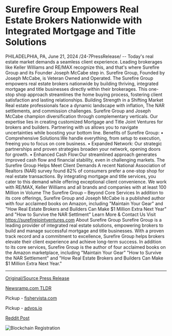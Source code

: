 # Surefire Group Empowers Real Estate Brokers Nationwide with Integrated Mortgage and Title Solutions

PHILADELPHIA, PA, June 21, 2024 /24-7PressRelease/ -- Today's real estate market demands a seamless client experience. Leading brokerages like Keller Williams and RE/MAX recognize this, and that's where Surefire Group and its Founder Joseph McCabe step in.  Surefire Group, Founded by Joseph McCabe, is Veteran Owned and Operated. The Surefire Group empowers real estate brokers nationwide by building thriving, integrated mortgage and title businesses directly within their brokerages. This one-stop shop approach streamlines the home buying process, fostering client satisfaction and lasting relationships.  Building Strength in a Shifting Market  Real estate professionals face a dynamic landscape with inflation, The NAR settlements, and commission challenges. Surefire Group and Joseph McCabe champion diversification through complementary verticals. Our expertise lies in creating customized Mortgage and Title Joint Ventures for brokers and builders. Partnering with us allows you to navigate uncertainties while boosting your bottom line.  Benefits of Surefire Group:  • Comprehensive Solutions:We handle everything, from setup to execution, freeing you to focus on core business. • Expanded Network: Our strategic partnerships and proven strategies broaden your network, opening doors for growth. • Enhanced Cash Flow:Our streamlined approach generates improved cash flow and financial stability, even in challenging markets.  The Surefire Group Helps Meet Client Demands  A recent National Association of Realtors (NAR) survey found 82% of consumers prefer a one-stop shop for real estate transactions. By integrating mortgage and title services, you cater to this demand while offering exceptional client convenience. We work with RE/MAX, Keller Williams and all brands and companies with at least 100 Million in Volume   The Surefire Group – Beyond Core Services  In addition to its core offerings, Surefire Group and Joseph McCabe is a published author with four acclaimed books on Amazon, including "Maintain Your Gear" and "How Real Estate Brokers and Builders Can Make $1 Million Extra Next Year" and "How to Survive the NAR Settlment"  Learn More & Contact Us  Visit https://surefirejointventures.com  About Surefire Group  Surefire Group is a leading provider of integrated real estate solutions, empowering brokers to build and manage successful mortgage and title businesses. With a proven track record and a commitment to excellence, Surefire Group helps brokers elevate their client experience and achieve long-term success.  In addition to its core services, Surefire Group is the author of four acclaimed books on the Amazon marketplace, including "Maintain Your Gear" "How to Survive the NAR Settlement" and "How Real Estate Brokers and Builders Can Make $1 Million Extra Next Year." 

---

[Original/Source Press Release](https://www.24-7pressrelease.com/press-release/511886/surefire-group-empowers-real-estate-brokers-nationwide-with-integrated-mortgage-and-title-solutions)
                    

[Newsramp.com TLDR](https://newsramp.com/curated-news/surefire-group-empowers-real-estate-brokers-with-integrated-mortgage-and-title-businesses/f3b8e47e76f246c78a906da48abff892) 


Pickup - [fishervista.com](https://fishervista.com/en/surefire-group-enhances-real-estate-brokerages-with-integrated-mortgage-and-title-solutions/20244353)

Pickup - [advos.io](https://advos.io/en/surefire-group-enhances-real-estate-brokerages-with-integrated-mortgage-and-title-services/20244353)
 



[Reddit Post](https://www.reddit.com/r/RealEstate_NewsRamp/comments/1dlaky3/surefire_group_empowers_real_estate_brokers_with/) 



![Blockchain Registration](https://cdn.newsramp.app/24-7PressRelease/qrcode/246/21/blurYdir.webp)